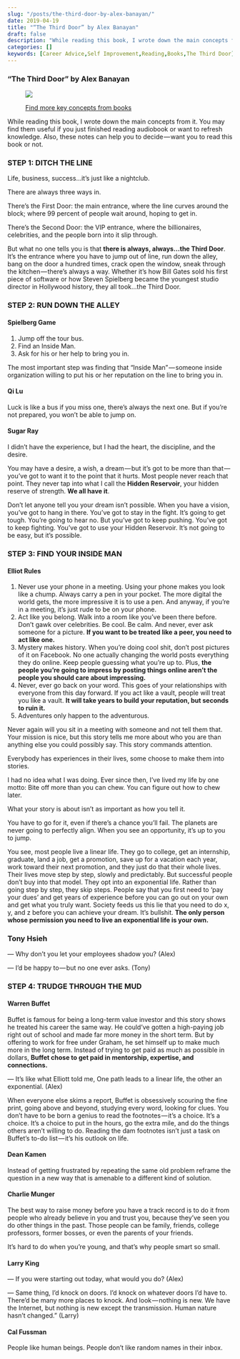 ```yaml
---
slug: "/posts/the-third-door-by-alex-banayan/"
date: 2019-04-19
title: "“The Third Door” by Alex Banayan"
draft: false
description: "While reading this book, I wrote down the main concepts from it. You may find them useful if you just finished reading audiobook or want to refresh knowledge. Also, these notes can help you to…"
categories: []
keywords: [Career Advice,Self Improvement,Reading,Books,The Third Door]
---
```


### “The Third Door” by Alex Banayan

<figure>

![](/images2/the-third-door-by-alex-banayan-0.jpg)

<figcaption><a href="https://medium.com/@geekrodion/after-we-finish-listening-adiobook-f67627288040" class="figcaption-link">Find more key concepts from books</a></figcaption></figure>

While reading this book, I wrote down the main concepts from it. You may find them useful if you just finished reading audiobook or want to refresh knowledge. Also, these notes can help you to decide — want you to read this book or not.

### STEP 1: DITCH THE LINE

Life, business, success…it’s just like a nightclub.

There are always three ways in.

There’s the First Door: the main entrance, where the line curves around the block; where 99 percent of people wait around, hoping to get in.

There’s the Second Door: the VIP entrance, where the billionaires, celebrities, and the people born into it slip through.

But what no one tells you is that **there is always, always…the Third Door**. It’s the entrance where you have to jump out of line, run down the alley, bang on the door a hundred times, crack open the window, sneak through the kitchen — there’s always a way. Whether it’s how Bill Gates sold his first piece of software or how Steven Spielberg became the youngest studio director in Hollywood history, they all took…the Third Door.

### STEP 2: RUN DOWN THE ALLEY

#### Spielberg Game

1.  Jump off the tour bus.
2.  Find an Inside Man.
3.  Ask for his or her help to bring you in.

The most important step was finding that “Inside Man” — someone inside organization willing to put his or her reputation on the line to bring you in.

#### Qi Lu

Luck is like a bus if you miss one, there’s always the next one. But if you’re not prepared, you won’t be able to jump on.

#### Sugar Ray

I didn’t have the experience, but I had the heart, the discipline, and the desire.

You may have a desire, a wish, a dream — but it’s got to be more than that — you’ve got to want it to the point that it hurts. Most people never reach that point. They never tap into what I call the **Hidden Reservoir**, your hidden reserve of strength. **We all have it**.

Don’t let anyone tell you your dream isn’t possible. When you have a vision, you’ve got to hang in there. You’ve got to stay in the fight. It’s going to get tough. You’re going to hear no. But you’ve got to keep pushing. You’ve got to keep fighting. You’ve got to use your Hidden Reservoir. It’s not going to be easy, but it’s possible.

### STEP 3: FIND YOUR INSIDE MAN

#### Elliot Rules

1.  Never use your phone in a meeting. Using your phone makes you look like a chump. Always carry a pen in your pocket. The more digital the world gets, the more impressive it is to use a pen. And anyway, if you’re in a meeting, it’s just rude to be on your phone.
2.  Act like you belong. Walk into a room like you’ve been there before. Don’t gawk over celebrities. Be cool. Be calm. And never, ever ask someone for a picture. **If you want to be treated like a peer, you need to act like one.**
3.  Mystery makes history. When you’re doing cool shit, don’t post pictures of it on Facebook. No one actually changing the world posts everything they do online. Keep people guessing what you’re up to. Plus, **the people you’re going to impress by posting things online aren’t the people you should care about impressing.**
4.  Never, ever go back on your word. This goes of your relationships with everyone from this day forward. If you act like a vault, people will treat you like a vault. **It will take years to build your reputation, but seconds to ruin it.**
5.  Adventures only happen to the adventurous.

Never again will you sit in a meeting with someone and not tell them that. Your mission is nice, but this story tells me more about who you are than anything else you could possibly say. This story commands attention.

Everybody has experiences in their lives, some choose to make them into stories.

I had no idea what I was doing. Ever since then, I’ve lived my life by one motto: Bite off more than you can chew. You can figure out how to chew later.

What your story is about isn’t as important as how you tell it.

You have to go for it, even if there’s a chance you’ll fail. The planets are never going to perfectly align. When you see an opportunity, it’s up to you to jump.

You see, most people live a linear life. They go to college, get an internship, graduate, land a job, get a promotion, save up for a vacation each year, work toward their next promotion, and they just do that their whole lives. Their lives move step by step, slowly and predictably. But successful people don’t buy into that model. They opt into an exponential life. Rather than going step by step, they skip steps. People say that you first need to ‘pay your dues’ and get years of experience before you can go out on your own and get what you truly want. Society feeds us this lie that you need to do x, y, and z before you can achieve your dream. It’s bullshit. **The only person whose permission you need to live an exponential life is your own.**

### Tony Hsieh

— Why don’t you let your employees shadow you? (Alex)

— I’d be happy to — but no one ever asks. (Tony)

### STEP 4: TRUDGE THROUGH THE MUD

#### Warren Buffet

Buffet is famous for being a long-term value investor and this story shows he treated his career the same way. He could’ve gotten a high-paying job right out of school and made far more money in the short term. But by offering to work for free under Graham, he set himself up to make much more in the long term. Instead of trying to get paid as much as possible in dollars, **Buffet chose to get paid in mentorship, expertise, and connections.**

— It’s like what Elliott told me, One path leads to a linear life, the other an exponential. (Alex)

When everyone else skims a report, Buffet is obsessively scouring the fine print, going above and beyond, studying every word, looking for clues. You don’t have to be born a genius to read the footnotes — it’s a choice. It’s a choice. It’s a choice to put in the hours, go the extra mile, and do the things others aren’t willing to do. Reading the dam footnotes isn’t just a task on Buffet’s to-do list — it’s his outlook on life.

#### Dean Kamen

Instead of getting frustrated by repeating the same old problem reframe the question in a new way that is amenable to a different kind of solution.

#### Charlie Munger

The best way to raise money before you have a track record is to do it from people who already believe in you and trust you, because they’ve seen you do other things in the past. Those people can be family, friends, college professors, former bosses, or even the parents of your friends.

It’s hard to do when you’re young, and that’s why people smart so small.

#### Larry King

— If you were starting out today, what would you do? (Alex)

— Same thing, I’d knock on doors. I’d knock on whatever doors I’d have to. There’d be many more places to knock. And look — nothing is new. We have the Internet, but nothing is new except the transmission. Human nature hasn’t changed.” (Larry)

#### Cal Fussman

People like human beings. People don’t like random names in their inbox.
